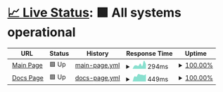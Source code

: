 # [📈 Live Status](https://status.hendrikwagner.de): <!--live status--> **🟩 All systems operational**

<!--start: status pages-->
<!-- This summary is generated by Upptime (https://github.com/upptime/upptime) -->
<!-- Do not edit this manually, your changes will be overwritten -->
<!-- prettier-ignore -->
| URL | Status | History | Response Time | Uptime |
| --- | ------ | ------- | ------------- | ------ |
| <img alt="" src="https://icons.duckduckgo.com/ip3/hendrikwagner.de.ico" height="13"> [Main Page](https://hendrikwagner.de) | 🟩 Up | [main-page.yml](https://github.com/hwgn/uptime/commits/HEAD/history/main-page.yml) | <details><summary><img alt="Response time graph" src="./graphs/main-page/response-time-week.png" height="20"> 294ms</summary><br><a href="https://status.hendrikwagner.de/history/main-page"><img alt="Response time 242" src="https://img.shields.io/endpoint?url=https%3A%2F%2Fraw.githubusercontent.com%2Fhwgn%2Fuptime%2FHEAD%2Fapi%2Fmain-page%2Fresponse-time.json"></a><br><a href="https://status.hendrikwagner.de/history/main-page"><img alt="24-hour response time 256" src="https://img.shields.io/endpoint?url=https%3A%2F%2Fraw.githubusercontent.com%2Fhwgn%2Fuptime%2FHEAD%2Fapi%2Fmain-page%2Fresponse-time-day.json"></a><br><a href="https://status.hendrikwagner.de/history/main-page"><img alt="7-day response time 294" src="https://img.shields.io/endpoint?url=https%3A%2F%2Fraw.githubusercontent.com%2Fhwgn%2Fuptime%2FHEAD%2Fapi%2Fmain-page%2Fresponse-time-week.json"></a><br><a href="https://status.hendrikwagner.de/history/main-page"><img alt="30-day response time 229" src="https://img.shields.io/endpoint?url=https%3A%2F%2Fraw.githubusercontent.com%2Fhwgn%2Fuptime%2FHEAD%2Fapi%2Fmain-page%2Fresponse-time-month.json"></a><br><a href="https://status.hendrikwagner.de/history/main-page"><img alt="1-year response time 242" src="https://img.shields.io/endpoint?url=https%3A%2F%2Fraw.githubusercontent.com%2Fhwgn%2Fuptime%2FHEAD%2Fapi%2Fmain-page%2Fresponse-time-year.json"></a></details> | <details><summary><a href="https://status.hendrikwagner.de/history/main-page">100.00%</a></summary><a href="https://status.hendrikwagner.de/history/main-page"><img alt="All-time uptime 99.98%" src="https://img.shields.io/endpoint?url=https%3A%2F%2Fraw.githubusercontent.com%2Fhwgn%2Fuptime%2FHEAD%2Fapi%2Fmain-page%2Fuptime.json"></a><br><a href="https://status.hendrikwagner.de/history/main-page"><img alt="24-hour uptime 100.00%" src="https://img.shields.io/endpoint?url=https%3A%2F%2Fraw.githubusercontent.com%2Fhwgn%2Fuptime%2FHEAD%2Fapi%2Fmain-page%2Fuptime-day.json"></a><br><a href="https://status.hendrikwagner.de/history/main-page"><img alt="7-day uptime 100.00%" src="https://img.shields.io/endpoint?url=https%3A%2F%2Fraw.githubusercontent.com%2Fhwgn%2Fuptime%2FHEAD%2Fapi%2Fmain-page%2Fuptime-week.json"></a><br><a href="https://status.hendrikwagner.de/history/main-page"><img alt="30-day uptime 100.00%" src="https://img.shields.io/endpoint?url=https%3A%2F%2Fraw.githubusercontent.com%2Fhwgn%2Fuptime%2FHEAD%2Fapi%2Fmain-page%2Fuptime-month.json"></a><br><a href="https://status.hendrikwagner.de/history/main-page"><img alt="1-year uptime 99.98%" src="https://img.shields.io/endpoint?url=https%3A%2F%2Fraw.githubusercontent.com%2Fhwgn%2Fuptime%2FHEAD%2Fapi%2Fmain-page%2Fuptime-year.json"></a></details>
| <img alt="" src="https://icons.duckduckgo.com/ip3/docs.hendrikwagner.de.ico" height="13"> [Docs Page](https://docs.hendrikwagner.de) | 🟩 Up | [docs-page.yml](https://github.com/hwgn/uptime/commits/HEAD/history/docs-page.yml) | <details><summary><img alt="Response time graph" src="./graphs/docs-page/response-time-week.png" height="20"> 449ms</summary><br><a href="https://status.hendrikwagner.de/history/docs-page"><img alt="Response time 604" src="https://img.shields.io/endpoint?url=https%3A%2F%2Fraw.githubusercontent.com%2Fhwgn%2Fuptime%2FHEAD%2Fapi%2Fdocs-page%2Fresponse-time.json"></a><br><a href="https://status.hendrikwagner.de/history/docs-page"><img alt="24-hour response time 489" src="https://img.shields.io/endpoint?url=https%3A%2F%2Fraw.githubusercontent.com%2Fhwgn%2Fuptime%2FHEAD%2Fapi%2Fdocs-page%2Fresponse-time-day.json"></a><br><a href="https://status.hendrikwagner.de/history/docs-page"><img alt="7-day response time 449" src="https://img.shields.io/endpoint?url=https%3A%2F%2Fraw.githubusercontent.com%2Fhwgn%2Fuptime%2FHEAD%2Fapi%2Fdocs-page%2Fresponse-time-week.json"></a><br><a href="https://status.hendrikwagner.de/history/docs-page"><img alt="30-day response time 438" src="https://img.shields.io/endpoint?url=https%3A%2F%2Fraw.githubusercontent.com%2Fhwgn%2Fuptime%2FHEAD%2Fapi%2Fdocs-page%2Fresponse-time-month.json"></a><br><a href="https://status.hendrikwagner.de/history/docs-page"><img alt="1-year response time 604" src="https://img.shields.io/endpoint?url=https%3A%2F%2Fraw.githubusercontent.com%2Fhwgn%2Fuptime%2FHEAD%2Fapi%2Fdocs-page%2Fresponse-time-year.json"></a></details> | <details><summary><a href="https://status.hendrikwagner.de/history/docs-page">100.00%</a></summary><a href="https://status.hendrikwagner.de/history/docs-page"><img alt="All-time uptime 99.99%" src="https://img.shields.io/endpoint?url=https%3A%2F%2Fraw.githubusercontent.com%2Fhwgn%2Fuptime%2FHEAD%2Fapi%2Fdocs-page%2Fuptime.json"></a><br><a href="https://status.hendrikwagner.de/history/docs-page"><img alt="24-hour uptime 100.00%" src="https://img.shields.io/endpoint?url=https%3A%2F%2Fraw.githubusercontent.com%2Fhwgn%2Fuptime%2FHEAD%2Fapi%2Fdocs-page%2Fuptime-day.json"></a><br><a href="https://status.hendrikwagner.de/history/docs-page"><img alt="7-day uptime 100.00%" src="https://img.shields.io/endpoint?url=https%3A%2F%2Fraw.githubusercontent.com%2Fhwgn%2Fuptime%2FHEAD%2Fapi%2Fdocs-page%2Fuptime-week.json"></a><br><a href="https://status.hendrikwagner.de/history/docs-page"><img alt="30-day uptime 100.00%" src="https://img.shields.io/endpoint?url=https%3A%2F%2Fraw.githubusercontent.com%2Fhwgn%2Fuptime%2FHEAD%2Fapi%2Fdocs-page%2Fuptime-month.json"></a><br><a href="https://status.hendrikwagner.de/history/docs-page"><img alt="1-year uptime 99.99%" src="https://img.shields.io/endpoint?url=https%3A%2F%2Fraw.githubusercontent.com%2Fhwgn%2Fuptime%2FHEAD%2Fapi%2Fdocs-page%2Fuptime-year.json"></a></details>

<!--end: status pages-->
